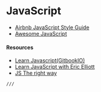 # JavaScript

* [Airbnb JavaScript Style Guide](js_style.md)
* [Awesome JavaScript](js_awesome.md)

#### Resources

* [Learn Javascript(GitbookIO)](https://gitbookio.gitbooks.io/javascript/content/)
* [Learn JavaScript with Eric Elliott](https://github.com/learn-javascript-courses)
* [JS The right way](http://jstherightway.org/)

```
///

```

